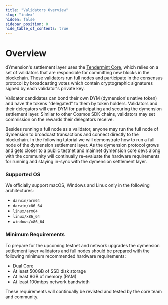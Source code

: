 ```yaml
---
title: "Validators Overview"
slug: "index"
hidden: false
sidebar_position: 0
hide_table_of_contents: true
---
```


# Overview

dYmension's settlement layer uses the [Tendermint Core](https://github.com/tendermint/tendermint/blob/master/docs/introduction/what-is-tendermint.md), which relies on a set of validators that are responsible for committing new blocks in the blockchain. These validators run full nodes and participate in the consensus protocol by broadcasting votes which contain cryptographic signatures signed by each validator's private key.

Validator candidates can bond their own DYM (dymension's native token) and have the tokens "delegated" to them by token holders. Validators and their delegators will earn DYM for participating and securing the dymension settlement layer. Similar to other Cosmos SDK chains, validators may set commission on the rewards their delegators receive.

Besides running a full node as a validator, anyone may run the full node of dymension to broadcast transactions and connect directly to the blockchain. In the following tutorial we will demonstrate how to run a full node of the dymension settlement layer. As the dymension protocol grows and gets closer to a public testnet and mainnet dymension core devs along with the community will continually re-evaluate the hardware requirements for running and staying in-sync with the dymension settlement layer.

### Supported OS

We officially support macOS, Windows and Linux only in the following architectures:

- `darwin/arm64`
- `darwin/x86_64`
- `linux/arm64`
- `linux/x86_64`
- `windows/x86_64`

### Minimum Requirements

To prepare for the upcoming testnet and network upgrades the dymension settlement layer validators and full nodes should be prepared with the following minimum recommended hardware requirements:

- Dual Core
- At least 500GB of SSD disk storage
- At least 8GB of memory (RAM)
- At least 100mbps network bandwidth

These requirements will continually be revisted and tested by the core team and community.
